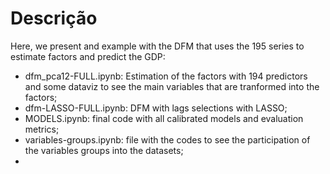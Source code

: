 # Descrição

Here, we present and example with the DFM that uses the 195 series to estimate factors and predict the GDP:

- dfm_pca12-FULL.ipynb: Estimation of the factors with 194 predictors and some dataviz to see the main variables that are tranformed into  the factors; 
- dfm-LASSO-FULL.ipynb: DFM with lags selections with LASSO;
- MODELS.ipynb: final code with all calibrated models and evaluation metrics;
- variables-groups.ipynb: file with the codes to see the participation of the variables groups into the datasets;
- 
